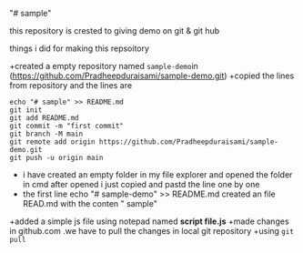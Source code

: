 "# sample" 

this repository is crested to giving demo on git 
& git hub

things i did for making this repsoitory

+created a empty repository named `sample-demo`in (https://github.com/Pradheepduraisami/sample-demo.git)
+copied the lines from repository and the lines are

```
echo "# sample" >> README.md
git init
git add README.md
git commit -m "first commit"
git branch -M main
git remote add origin https://github.com/Pradheepduraisami/sample-demo.git
git push -u origin main
```
+ i have created an empty folder in my file explorer and opened the folder in cmd 
 after opened i just copied and pastd the line one by one
+ the first line echo "# sample-demo" >> README.md created an file READ.md with the conten " sample"

+added a simple js file using notepad named **script file.js**
+made changes in github.com .we have to pull the changes in local git repository
+using `git pull`
